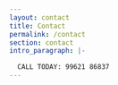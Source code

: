 ```yaml
---
layout: contact
title: Contact
permalink: /contact
section: contact
intro_paragraph: |-

  CALL TODAY: 99621 86837
---
```

